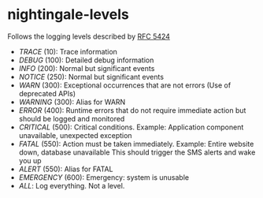 # nightingale-levels

Follows the logging levels described by [RFC 5424](https://tools.ietf.org/html/rfc5424)

- *TRACE* (10): Trace information
- *DEBUG* (100): Detailed debug information
- *INFO* (200): Normal but significant events
- *NOTICE* (250): Normal but significant events
- *WARN* (300): Exceptional occurrences that are not errors (Use of deprecated APIs)
- *WARNING* (300): Alias for WARN
- *ERROR* (400): Runtime errors that do not require immediate action but should be logged and monitored
- *CRITICAL* (500): Critical conditions. Example: Application component unavailable, unexpected exception
- *FATAL* (550): Action must be taken immediately. Example: Entire website down, database unavailable
             This should trigger the SMS alerts and wake you up</li>
- *ALERT* (550): Alias for FATAL
- *EMERGENCY* (600): Emergency: system is unusable
- *ALL*: Log everything. Not a level.
